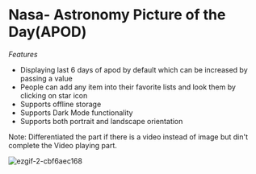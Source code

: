 # Nasa- Astronomy Picture of the Day(APOD)

*Features*
* Displaying last 6 days of apod by default which can be increased by passing a value
* People can add any item into their favorite lists and look them by clicking on star icon 
* Supports offline storage
* Supports Dark Mode functionality
* Supports both portrait and landscape orientation

Note: Differentiated the part if there is a video instead of image but din't complete the Video playing part. 

![ezgif-2-cbf6aec168](https://user-images.githubusercontent.com/4475866/153844844-a3fe765a-4288-465b-b80d-d8b665729dfc.gif)
